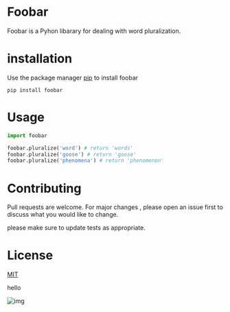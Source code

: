 # Foobar
Foobar is a Pyhon libarary for dealing with word pluralization.

# installation
Use the package manager [pip](https://github.com/pypa/pip) to install foobar

    pip install foobar

# Usage
```python
import foobar

foobar.pluralize('word') # return 'words'
foobar.pluralize('goose') # return 'goose'
foobar.pluralize('phenomena') # return 'phenomenon'
```

# Contributing
Pull requests are welcome. For major changes , please open an issue first to discuss what you would like to change.

please make sure to update tests as appropriate.

# License
[MIT](www.google.com)


hello



![img](https://github.com/AbdEl-RahmanKhaled/Lab2/blob/main/imgs/img.png)
